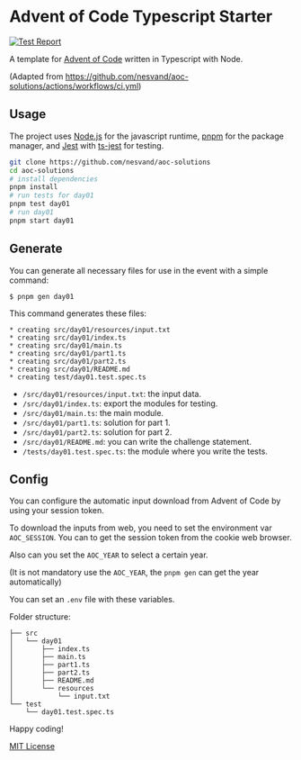 # Advent of Code Typescript Starter
[![Test Report](https://github.com/nesvand/aoc-solutions/actions/workflows/ci.yml/badge.svg)](https://github.com/nesvand/aoc-solutions/actions/workflows/ci.yml)

A template for [Advent of Code](https://adventofcode.com) written in Typescript with Node.

(Adapted from https://github.com/nesvand/aoc-solutions/actions/workflows/ci.yml)

## Usage

The project uses [Node.js](https://nodejs.org) for the javascript runtime, [pnpm](https://pnpm.io) for the package manager, and [Jest](https://jestjs.io) with [ts-jest](https://github.com/kulshekhar/ts-jest) for testing.

```bash
git clone https://github.com/nesvand/aoc-solutions
cd aoc-solutions
# install dependencies
pnpm install
# run tests for day01
pnpm test day01
# run day01
pnpm start day01
```

## Generate

You can generate all necessary files for use in the event with a simple command:

    $ pnpm gen day01

This command generates these files:

    * creating src/day01/resources/input.txt
    * creating src/day01/index.ts
    * creating src/day01/main.ts
    * creating src/day01/part1.ts
    * creating src/day01/part2.ts
    * creating src/day01/README.md
    * creating test/day01.test.spec.ts

- `/src/day01/resources/input.txt`: the input data.
- `/src/day01/index.ts`: export the modules for testing.
- `/src/day01/main.ts`: the main module.
- `/src/day01/part1.ts`: solution for part 1.
- `/src/day01/part2.ts`: solution for part 2.
- `/src/day01/README.md`: you can write the challenge statement.
- `/tests/day01.test.spec.ts`: the module where you write the tests.

## Config

You can configure the automatic input download from Advent of Code by using your session token.

To download the inputs from web, you need to set the environment var `AOC_SESSION`.
You can to get the session token from the cookie web browser.

Also can you set the `AOC_YEAR` to select a certain year.

(It is not mandatory use the `AOC_YEAR`, the `pnpm gen` can get the year automatically)

You can set an `.env` file with these variables.

Folder structure:

    ├── src
    │   └── day01
    │       ├── index.ts
    │       ├── main.ts
    │       ├── part1.ts
    │       ├── part2.ts
    │       ├── README.md
    │       └── resources
    │           └── input.txt
    └── test
        └── day01.test.spec.ts

Happy coding!

[MIT License](LICENSE)
